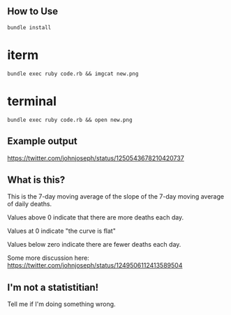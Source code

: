 
## How to Use

`bundle install`

# iterm
`bundle exec ruby code.rb && imgcat new.png`

# terminal
`bundle exec ruby code.rb && open new.png`

## Example output

https://twitter.com/johnjoseph/status/1250543678210420737

## What is this?

This is the 7-day moving average of the slope of the 7-day
moving average of daily deaths.

Values above 0 indicate that there are more deaths each day.

Values at 0 indicate "the curve is flat"

Values below zero indicate there are fewer deaths each day.

Some more discussion here: https://twitter.com/johnjoseph/status/1249506112413589504

## I'm not a statistitian!

Tell me if I'm doing something wrong.
